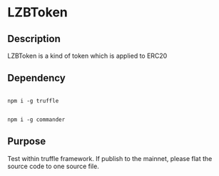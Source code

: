 # LZBToken

## Description
LZBToken is a kind of token which is applied to ERC20

## Dependency
<code>
npm i -g truffle

npm i -g commander
</code>

## Purpose
Test within truffle framework. If publish to the mainnet, please flat the source code to one source file.
